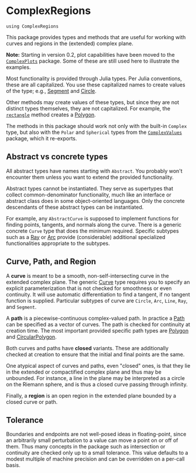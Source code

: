 # ComplexRegions

```@setup examples
using ComplexRegions
```

This package provides types and methods that are useful for working with curves and regions in the (extended) complex plane.

**Note:** Starting in version 0.2, plot capabilities have been moved to the [`ComplexPlots`](https://complexvariables.github.io/ComplexPlots.jl/stable/) package. Some of these are still used here to illustrate the examples.

Most functionality is provided through Julia types. Per Julia conventions, these are all capitalized. You use these capitalized names to create values of the type; e.g., [Segment](@ref) and [Circle](@ref).

Other methods may create values of these types, but since they are not distinct types themselves, they are not capitalized. For example, the [`rectangle`](@ref) method creates a [Polygon](@ref).

The methods in this package should work not only with the built-in `Complex` type, but also with the `Polar` and `Spherical` types from the [`ComplexValues`](https://complexvariables.github.io/ComplexValues.jl/stable/) package, which it re-exports.

## Abstract vs concrete types

All abstract types have names starting with `Abstract`. You probably won't encounter them unless you want to extend the provided functionality.

Abstract types cannot be instantiated. They serve as supertypes that collect common-denominator functionality, much like an interface or abstract class does in some object-oriented languages. Only the concrete descendants of these abstract types can be instantiated.

For example, any `AbstractCurve` is supposed to implement functions for finding points, tangents, and normals along the curve. There is a generic concrete `Curve` type that does the minimum required.  Specific subtypes such as a [Ray](@ref) or [Arc](@ref) provide (considerable) additional specialized functionalities appropriate to the subtypes.

## Curve, Path, and Region

A **curve** is meant to be a smooth, non-self-intersecting curve in the extended complex plane. The generic [Curve](@ref) type requires you to specify an explicit parameterization that is not checked for smoothness or even continuity. It will use automatic differentiation to find a tangent, if no tangent function is supplied. Particular subtypes of curve are `Circle`, `Arc`, `Line`, `Ray`, and `Segment`.

A **path** is a piecewise-continuous complex-valued path. In practice a [Path](@ref) can be specified as a vector of curves. The path is checked for continuity at creation time. The most important provided specific path types are [Polygon](@ref) and [CircularPolygon](@ref).

Both curves and paths have **closed** variants. These are additionally checked at creation to ensure that the initial and final points are the same.

One atypical aspect of curves and paths, even "closed" ones, is that they lie in the extended or compactified complex plane and thus may be unbounded. For instance, a line in the plane may be interpreted as a circle on the Riemann sphere, and is thus a closed curve passing through infinity.

Finally, a **region** is an open region in the extended plane bounded by a closed curve or path.

## Tolerance

Boundaries and endpoints are not well-posed ideas in floating-point, since an arbitrarily small perturbation to a value can move a point on or off of them. Thus many concepts in the package such as intersection or continuity are checked only up to a small tolerance. This value defaults to a modest multiple of machine precision and can be overridden on a per-call basis.